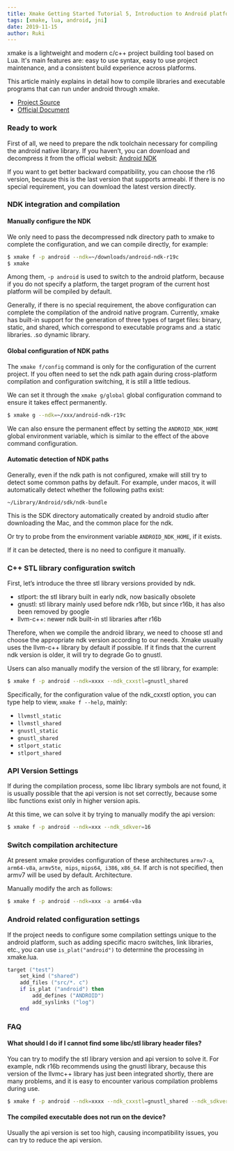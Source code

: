 ```yaml
---
title: Xmake Getting Started Tutorial 5, Introduction to Android platform compilation
tags: [xmake, lua, android, jni]
date: 2019-11-15
author: Ruki
---
```


xmake is a lightweight and modern c/c++ project building tool based on Lua. It's main features are: easy to use syntax, easy to use project maintenance, 
and a consistent build experience across platforms.

This article mainly explains in detail how to compile libraries and executable programs that can run under android through xmake.

* [Project Source](https://github.com/xmake-io/xmake)
* [Official Document](https://xmake.io)

### Ready to work

First of all, we need to prepare the ndk toolchain necessary for compiling the android native library. 
If you haven’t, you can download and decompress it from the official websit: [Android NDK](https://developer.android.com/ndk)

If you want to get better backward compatibility, you can choose the r16 version, because this is the last version that supports armeabi. If there is no special requirement, you can download the latest version directly.

### NDK integration and compilation

#### Manually configure the NDK

We only need to pass the decompressed ndk directory path to xmake to complete the configuration, and we can compile directly, for example:

```bash
$ xmake f -p android --ndk=~/downloads/android-ndk-r19c
$ xmake
```

Among them, `-p android` is used to switch to the android platform, because if you do not specify a platform, the target program of the current host platform will be compiled by default.

Generally, if there is no special requirement, the above configuration can complete the compilation of the android native program. Currently, xmake has built-in support for the generation of three types of target files: binary, static, and shared, which correspond to executable programs and .a static libraries. .so dynamic library.






#### Global configuration of NDK paths

The `xmake f/config` command is only for the configuration of the current project. If you often need to set the ndk path again during cross-platform compilation and configuration switching, it is still a little tedious.

We can set it through the `xmake g/global` global configuration command to ensure it takes effect permanently.

```bash
$ xmake g --ndk=~/xxx/android-ndk-r19c
```

We can also ensure the permanent effect by setting the `ANDROID_NDK_HOME` global environment variable, which is similar to the effect of the above command configuration.

#### Automatic detection of NDK paths

Generally, even if the ndk path is not configured, xmake will still try to detect some common paths by default. For example, under macos, it will automatically detect whether the following paths exist:

```
~/Library/Android/sdk/ndk-bundle
```

This is the SDK directory automatically created by android studio after downloading the Mac, and the common place for the ndk.

Or try to probe from the environment variable `ANDROID_NDK_HOME`, if it exists.

If it can be detected, there is no need to configure it manually.

### C++ STL library configuration switch

First, let’s introduce the three stl library versions provided by ndk.

* stlport: the stl library built in early ndk, now basically obsolete
* gnustl: stl library mainly used before ndk r16b, but since r16b, it has also been removed by google
* llvm-c++: newer ndk built-in stl libraries after r16b

Therefore, when we compile the android library, we need to choose stl and choose the appropriate ndk version according to our needs. Xmake usually uses the llvm-c++ library by default if possible. If it finds that the current ndk version is older, it will try to degrade Go to gnustl.

Users can also manually modify the version of the stl library, for example:

```bash
$ xmake f -p android --ndk=xxxx --ndk_cxxstl=gnustl_shared
```

Specifically, for the configuration value of the ndk_cxxstl option, you can type help to view, `xmake f --help`, mainly:

* `llvmstl_static`
* `llvmstl_shared`
* `gnustl_static`
* `gnustl_shared`
* `stlport_static`
* `stlport_shared`

### API Version Settings

If during the compilation process, some libc library symbols are not found, it is usually possible that the api version is not set correctly, because some libc functions exist only in higher version apis.

At this time, we can solve it by trying to manually modify the api version:

```bash
$ xmake f -p android --ndk=xxx --ndk_sdkver=16
```

### Switch compilation architecture

At present xmake provides configuration of these architectures `armv7-a`,` arm64-v8a`, `armv5te`,` mips`, `mips64`,` i386`, `x86_64`. If arch is not specified, then armv7 will be used by default. Architecture.

Manually modify the arch as follows:

```bash
$ xmake f -p android --ndk=xxx -a arm64-v8a
```

### Android related configuration settings

If the project needs to configure some compilation settings unique to the android platform, such as adding specific macro switches, link libraries, etc., you can use `is_plat("android")` to determine the processing in xmake.lua.

```lua
target ("test")
    set_kind ("shared")
    add_files ("src/*. c")
    if is_plat ("android") then
        add_defines ("ANDROID")
        add_syslinks ("log")
    end
```

### FAQ

#### What should I do if I cannot find some libc/stl library header files?

You can try to modify the stl library version and api version to solve it. For example, ndk r16b recommends using the gnustl library, because this version of the llvmc++ library has just been integrated shortly, there are many problems, and it is easy to encounter various compilation problems during use.

```bash
$ xmake f -p android --ndk=xxxx --ndk_cxxstl=gnustl_shared --ndk_sdkver=16
```

#### The compiled executable does not run on the device?

Usually the api version is set too high, causing incompatibility issues, you can try to reduce the api version.